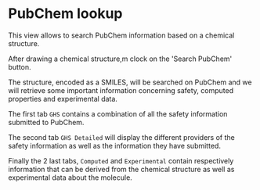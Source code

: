# PubChem lookup

This view allows to search PubChem information based on a chemical structure.

After drawing a chemical structure,m clock on the 'Search PubChem' button.

The structure, encoded as a SMILES, will be searched on PubChem and we will retrieve some important information concerning safety, computed properties and experimental data.

The first tab `GHS` contains a combination of all the safety information submitted to PubChem.

The second tab `GHS Detailed` will display the different providers of the safety information as well as the information they have submitted.

Finally the 2 last tabs, `Computed` and `Experimental` contain respectively information that can be derived from the chemical structure as well as experimental data about the molecule.
